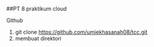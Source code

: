##PT 8 praktikum cloud

Github
1. git clone
https://github.com/umiekhasanah08/tcc.git
2. membuat direktori